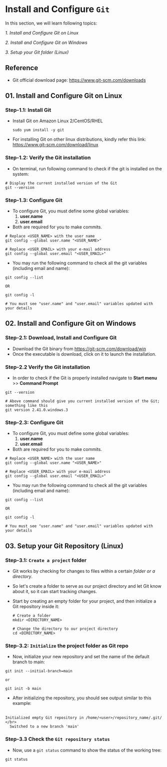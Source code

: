 # Install and Configure `Git`

In this section, we will learn following topics:

_1. Install and Configure Git on Linux_

_2. Install and Configure Git on Windows_

_3. Setup your Git folder (Linux)_

## Reference

- Git official download page: https://www.git-scm.com/downloads

## 01. Install and Configure Git on Linux

### Step-1.1: Install Git

- Install Git on Amazon Linux 2/CentOS/RHEL

  ```
  sudo yum install -y git
  ```

- For installing Git on other linux distributions, kindly refer this link: https://www.git-scm.com/download/linux

### Step-1.2: Verify the Git installation

- On terminal, run following command to check if the git is installed on the system:

```
# Display the current installed version of the Git
git --version
```

### Step-1.3: Configure Git

- To configure Git, you must define some global variables:
  1. **user.name**
  2. **user.email**
- Both are required for you to make commits.

```
# Replace <USER_NAME> with the user name
git config --global user.name "<USER_NAME>"

# Replace <USER_EMAIL> with your e-mail address
git config --global user.email "<USER_EMAIL>"
```

- You may run the following command to check all the git variables (including email and name):

```
git config --list

OR

git config -l

# You must see "user.name" and "user.email" variables updated with your details
```

## 02. Install and Configure Git on Windows

### Step-2.1: Download, Install and Configure Git

- Download the Git binary from https://git-scm.com/download/win
- Once the executable is download, click on it to launch the installation.

### Step-2.2 Verify the Git installation

- In order to check if the Git is properly installed navigate to **Start menu** >> **Command Prompt**

```
git --version

# Above command should give you current installed version of the Git; something like this
git version 2.41.0.windows.3
```

### Step-2.3: Configure Git

- To configure Git, you must define some global variables:
  1. **user.name**
  2. **user.email**
- Both are required for you to make commits.

```
# Replace <USER_NAME> with the user name
git config --global user.name "<USER_NAME>"

# Replace <USER_EMAIL> with your e-mail address
git config --global user.email "<USER_EMAIL>"
```

- You may run the following command to check all the git variables (including email and name):

```
git config --list

OR

git config -l

# You must see "user.name" and "user.email" variables updated with your details
```

## 03. Setup your Git Repository (Linux)

### Step-3.1: `Create a project` folder

- Git works by checking for changes to files within a certain _folder or a directory_.
- So let's create a folder to serve as our project directory and let Git know about it, so it can start tracking changes.
- Start by creating an empty folder for your project, and then initialize a Git repository inside it:

  ```
  # Create a folder
  mkdir <DIRECTORY_NAME>

  # Change the directory to our project directory
  cd <DIRECTORY_NAME>
  ```

### Step-3.2: `Initialize` the project folder as Git repo

- Now, initialize your new repository and set the name of the default branch to main:

```
git init --initial-branch=main

or

git init -b main
```

- After initializing the repository, you should see output similar to this example:</br></br>

```
Initialized empty Git repository in /home/<user>/repository_name/.git/ </br>
  Switched to a new branch 'main'
```

### Step-3.3 Check the `Git repository status`

- Now, use a `git status` command to show the status of the working tree: 

```
git status
```